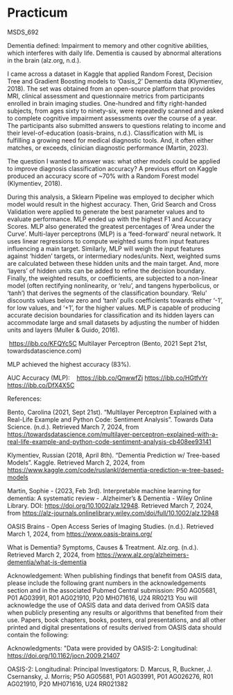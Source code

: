 # Practicum
MSDS_692

Dementia defined: Impairment to memory and other cognitive abilities, which interferes with daily life. Dementia is caused by abnormal alterations in the brain (alz.org, n.d.).

I came across a dataset in Kaggle that applied Random Forest, Decision Tree and Gradient Boosting models to ‘Oasis_2’ Dementia data (Klymentiev, 2018). The set was obtained from an open-source platform that provides MRI, clinical assessment and questionnaire metrics from participants enrolled in brain imaging studies. One-hundred and fifty right-handed subjects, from ages sixty to ninety-six, were repeatedly scanned and asked to complete cognitive impairment assessments over the course of a year. The participants also submitted answers to questions relating to income and their level-of-education (oasis-brains, n.d.).  Classification with ML is fulfilling a growing need for medical diagnostic tools. And, it often either matches, or exceeds, clinician diagnostic performance (Martin, 2023).

The question I wanted to answer was: what other models could be applied to improve diagnosis classification accuracy? A previous effort on Kaggle produced an accuracy score of ~70% with a Random Forest model (Klymentiev, 2018). 

During this analysis, a Sklearn Pipeline was employed to decipher which model would result in the highest accuracy. Then, Grid Search and Cross Validation were applied to generate the best parameter values and to evaluate performance.  MLP ended up with the highest F1 and Accuracy Scores. MLP also generated the greatest percentages of ‘Area under the Curve’.
Multi-layer perceptrons (MLP) is a ‘feed-forward’ neural network. It uses linear regressions to compute weighted sums from input features influencing a main target. Similarly, MLP will weigh the input features against ‘hidden’ targets, or intermediary nodes/units. Next, weighted sums are calculated between these hidden units and the main target. And, more ‘layers’ of hidden units can be added to refine the decision boundary.  Finally, the weighted results, or coefficients, are subjected to a non-linear model (often rectifying nonlinearity, or ‘relu’, and tangens hyperbolicus, or ‘tanh’) that derives the segments of the classification boundary. ‘Relu’ discounts values below zero and ‘tanh’ pulls coefficients towards either ‘-1’, for low values, and ‘+1’, for the higher values. MLP is capable of producing accurate decision boundaries for classification and its hidden layers can accommodate large and small datasets by adjusting the number of hidden units and layers (Muller & Guido, 2016).  

<img src="C://Users//Brain//Downloads//Picture4.png" class="img-responsive" alt=""> </div>
https://ibb.co/KFQYc5C
Multilayer Perceptron (Bento, 2021 Sept 21st, towardsdatascience.com)

MLP achieved the highest accuracy (83%).

AUC Accuracy (MLP):
<img src="C://Users/Brain/Downloads//Picture5.png" class="img-responsive" alt=""> </div>
<img src="C://Users/Brain/Downloads//Picture6.png" class="img-responsive" alt=""> </div>
<img src="C://Users/Brain/Downloads//Picture6.png" class="img-responsive" alt=""> </div>
https://ibb.co/QnwwfZj
https://ibb.co/HGtfvYr
https://ibb.co/DfX4X5C


References:

Bento, Carolina (2021, Sept 21st). “Multilayer Perceptron Explained with a Real-Life Example and Python Code: Sentiment Analysis”. Towards Data Science. (n.d.). Retrieved March 7, 2024, from https://towardsdatascience.com/multilayer-perceptron-explained-with-a-real-life-example-and-python-code-sentiment-analysis-cb408ee93141

Klymentiev, Russian (2018, April 8th). “Dementia Prediction w/ Tree-based Models”. Kaggle. Retrieved March 2, 2024, from https://www.kaggle.com/code/ruslankl/dementia-prediction-w-tree-based-models

Martin, Sophie - (2023, Feb 3rd). Interpretable machine learning for dementia: A systematic review - .Alzheimer’s & Dementia - Wiley Online Library. DOI: https://doi.org/10.1002/alz.12948. Retrieved March 7, 2024, from https://alz-journals.onlinelibrary.wiley.com/doi/full/10.1002/alz.12948

OASIS Brains - Open Access Series of Imaging Studies. (n.d.). Retrieved March 1, 2024, from https://www.oasis-brains.org/

What is Dementia? Symptoms, Causes & Treatment. Alz.org. (n.d.). Retrieved March 2, 2024, from https://www.alz.org/alzheimers-dementia/what-is-dementia


Acknowledgement:
  When publishing findings that benefit from OASIS data, please include the following grant numbers in the acknowledgements section and in the associated Pubmed Central submission: P50 AG05681, P01 AG03991, R01 AG021910, P20 MH071616, U24 RR0213
You will acknowledge the use of OASIS data and data derived from OASIS data when publicly presenting any results or algorithms that benefited from their use. Papers, book chapters, books, posters, oral presentations, and all other printed and digital presentations of results derived from OASIS data should contain the following:

  Acknowledgments: "Data were provided by OASIS-2: Longitudinal: https://doi.org/10.1162/jocn.2009.21407

  OASIS-2: Longitudinal: Principal Investigators: D. Marcus, R, Buckner, J. Csernansky, J. Morris; P50 AG05681, P01 AG03991, P01 AG026276, R01 AG021910, P20 MH071616, U24 RR021382

